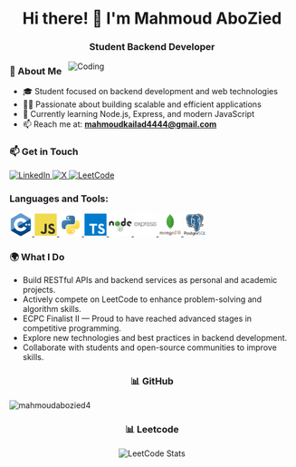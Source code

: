 <h1 align="center">Hi there! 👋 I'm Mahmoud AboZied</h1>
<h3 align="center">Student Backend Developer</h3>

<img align="right" alt="Coding" width="400" src="https://media.giphy.com/media/JqmupuTVZYaQX5s094/giphy.gif?cid=ecf05e470ee75w7ojsei419duhuyr38y8rgi05zh2sv84luo&ep=v1_gifs_search&rid=giphy.gif&ct=g">

### 💫 About Me
- 🎓 Student focused on backend development and web technologies
- 👨‍💻 Passionate about building scalable and efficient applications
- 🌱 Currently learning Node.js, Express, and modern JavaScript
- 📫 Reach me at: **mahmoudkailad4444@gmail.com**

### 📫 Get in Touch
<p align="left">
  <a href="https://www.linkedin.com/in/mahmoud-abo-zied-5623282a4/" target="_blank">
    <img src="https://img.shields.io/badge/LinkedIn-0077B5?style=for-the-badge&logo=linkedin&logoColor=white" alt="LinkedIn" />
  </a>
  <a href="https://x.com/abozied_jr" target="_blank">     <img src="https://img.shields.io/badge/X-1DA1F2?style=for-the-badge&logo=x&logoColor=white" alt="X" />  </a>
  <a href="https://leetcode.com/u/__TiredZied__/" target="_blank">     <img src="https://img.shields.io/badge/LeetCode-F79F1F?style=for-the-badge&logo=leetcode&logoColor=black" alt="LeetCode" />  </a>
</p>

<h3 align="left">Languages and Tools:</h3>

<p align="left">
  <a href="https://www.w3schools.com/cpp/" target="_blank" rel="noreferrer">
    <img src="https://raw.githubusercontent.com/devicons/devicon/master/icons/cplusplus/cplusplus-original.svg" alt="cplusplus" width="40" height="40"/>
  </a>
  <a href="https://developer.mozilla.org/en-US/docs/Web/JavaScript" target="_blank" rel="noreferrer">
    <img src="https://raw.githubusercontent.com/devicons/devicon/master/icons/javascript/javascript-original.svg" alt="javascript" width="40" height="40"/>
  </a>
  <a href="https://www.python.org" target="_blank" rel="noreferrer">
    <img src="https://raw.githubusercontent.com/devicons/devicon/master/icons/python/python-original.svg" alt="python" width="40" height="40"/>
  </a>
  <a href="https://www.typescriptlang.org/" target="_blank" rel="noreferrer">
    <img src="https://raw.githubusercontent.com/devicons/devicon/master/icons/typescript/typescript-original.svg" alt="typescript" width="40" height="40"/>
  </a>
  <a href="https://nodejs.org" target="_blank" rel="noreferrer">
    <img src="https://raw.githubusercontent.com/devicons/devicon/master/icons/nodejs/nodejs-original-wordmark.svg" alt="nodejs" width="40" height="40"/>
  </a>
  <a href="https://expressjs.com" target="_blank" rel="noreferrer">
    <img src="https://raw.githubusercontent.com/devicons/devicon/master/icons/express/express-original-wordmark.svg" alt="express" width="40" height="40"/>
  </a>
  <a href="https://www.mongodb.com/" target="_blank" rel="noreferrer">
    <img src="https://raw.githubusercontent.com/devicons/devicon/master/icons/mongodb/mongodb-original-wordmark.svg" alt="mongodb" width="40" height="40"/>
  </a>
  <a href="https://www.postgresql.org" target="_blank" rel="noreferrer">
    <img src="https://raw.githubusercontent.com/devicons/devicon/master/icons/postgresql/postgresql-original-wordmark.svg" alt="postgresql" width="40" height="40"/>
  </a>
</p>

### 🌍 What I Do

- Build RESTful APIs and backend services as personal and academic projects.
- Actively compete on LeetCode to enhance problem-solving and algorithm skills.
- ECPC Finalist II — Proud to have reached advanced stages in competitive programming.
- Explore new technologies and best practices in backend development.
- Collaborate with students and open-source communities to improve skills.

<h3 align="center">📊 GitHub</h3>
<img align="center" src="https://github-readme-stats.vercel.app/api?username=mahmoudabozied4&show_icons=true&locale=en" alt="mahmoudabozied4" />
<h3 align="center">📊 Leetcode </h3>
<p align="center">
  <img align="center" src="https://leetcard.jacoblin.cool/__TiredZied__?theme=dark&font=Fira+Code&ext=contest" alt="LeetCode Stats" />
</p>


